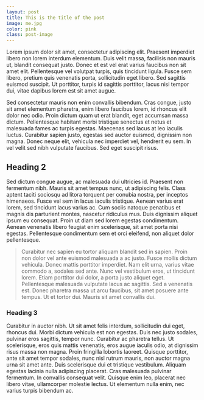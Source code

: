 ```yaml
---
layout: post
title: This is the title of the post
image: me.jpg
color: pink
class: post-image
---
```


Lorem ipsum dolor sit amet, consectetur adipiscing elit. Praesent imperdiet libero non lorem interdum elementum. Duis velit massa, facilisis non mauris ut, blandit consequat justo. Donec et est vel erat varius faucibus non sit amet elit. Pellentesque vel volutpat turpis, quis tincidunt ligula. Fusce sem libero, pretium quis venenatis porta, sollicitudin eget libero. Sed sagittis euismod suscipit. Ut porttitor, turpis id sagittis porttitor, lacus nisi tempor dui, vitae dapibus lorem est sit amet augue.

Sed consectetur mauris non enim convallis bibendum. Cras congue, justo sit amet elementum pharetra, enim libero faucibus lorem, id rhoncus elit dolor nec odio. Proin dictum quam ut erat blandit, eget accumsan massa dictum. Pellentesque habitant morbi tristique senectus et netus et malesuada fames ac turpis egestas. Maecenas sed lacus at leo iaculis luctus. Curabitur sapien justo, egestas sed auctor euismod, dignissim non magna. Donec neque elit, vehicula nec imperdiet vel, hendrerit eu sem. In vel velit sed nibh vulputate faucibus. Sed eget suscipit risus.

## Heading 2
Sed dictum congue augue, ac malesuada dui ultricies id. Praesent non fermentum nibh. Mauris sit amet tempus nunc, ut adipiscing felis. Class aptent taciti sociosqu ad litora torquent per conubia nostra, per inceptos himenaeos. Fusce vel sem in lacus iaculis tristique. Aenean varius erat lorem, sed tincidunt lacus varius ac. Cum sociis natoque penatibus et magnis dis parturient montes, nascetur ridiculus mus. Duis dignissim aliquet ipsum eu consequat. Proin ut diam sed lorem egestas condimentum. Aenean venenatis libero feugiat enim scelerisque, sit amet porta nisi egestas. Pellentesque condimentum sem et orci eleifend, non aliquet dolor pellentesque.


<blockquote>Curabitur nec sapien eu tortor aliquam blandit sed in sapien. Proin non dolor vel ante euismod malesuada a ac justo. Fusce mollis dictum vehicula. Donec mattis porttitor imperdiet. Nam elit urna, varius vitae commodo a, sodales sed ante. Nunc vel vestibulum eros, ut tincidunt lorem. Etiam porttitor dui dolor, a porta justo aliquet eget. Pellentesque malesuada vulputate lacus ac sagittis. Sed a venenatis est. Donec pharetra massa ut arcu faucibus, sit amet posuere ante tempus. Ut et tortor dui. Mauris sit amet convallis dui.</blockquote>

### Heading 3
Curabitur in auctor nibh. Ut sit amet felis interdum, sollicitudin dui eget, rhoncus dui. Morbi dictum vehicula est non egestas. Duis nec justo sodales, pulvinar eros sagittis, tempor nunc. Curabitur ac pharetra tellus. Ut scelerisque, eros quis mattis venenatis, eros augue iaculis odio, at dignissim risus massa non magna. Proin fringilla lobortis laoreet. Quisque porttitor, ante sit amet tempor sodales, nunc nisl rutrum mauris, non auctor magna urna sit amet ante. Duis scelerisque dui et tristique vestibulum. Aliquam egestas lacinia nulla adipiscing placerat. Cras malesuada pulvinar fermentum. In convallis consequat velit. Quisque enim leo, placerat nec libero vitae, ullamcorper molestie lectus. Ut elementum nulla enim, nec varius turpis bibendum ac. 